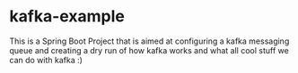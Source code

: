 # kafka-example
 This is a Spring Boot Project that is aimed at configuring a kafka messaging queue and creating a dry run of how kafka works and what all cool stuff we can do with kafka :)
